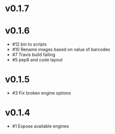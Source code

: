 # v0.1.7

# v0.1.6
- #12 bin to scripts
- #10 Rename images based on value of barcodes
- #7 Travis build failing
- #5 pep8 and code layout

# v0.1.5
- #3 Fix broken engine options

# v0.1.4
- #1 Expose available engines
